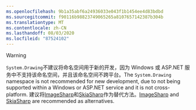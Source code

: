 ```yaml
---
ms.openlocfilehash: 9b1a35abf6a24936033e043f1b1454ee4d83bdbd
ms.sourcegitcommit: f90116b98823749065265a8107657142387b304b
ms.translationtype: MT
ms.contentlocale: zh-CN
ms.lasthandoff: 08/03/2020
ms.locfileid: "87524102"
---
```

> [!WARNING]
> <span data-ttu-id="b430a-101">`System.Drawing`不建议将命名空间用于新的开发，因为 Windows 或 ASP.NET 服务中不支持该命名空间，并且该命名空间不跨平台。</span><span class="sxs-lookup"><span data-stu-id="b430a-101">The `System.Drawing` namespace is not recommended for new development, due to not being supported within a Windows or ASP.NET service and it is not cross-platform.</span></span> <span data-ttu-id="b430a-102">建议将[ImageSharp](https://github.com/SixLabors/ImageSharp)和[SkiaSharp](https://github.com/mono/SkiaSharp)作为替代方法。</span><span class="sxs-lookup"><span data-stu-id="b430a-102">[ImageSharp](https://github.com/SixLabors/ImageSharp) and [SkiaSharp](https://github.com/mono/SkiaSharp) are recommended as alternatives.</span></span>
